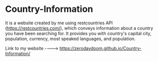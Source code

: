 # Country-Information
It is a website created by me using restcountries API (https://restcountries.com/), which conveys information about a country you have been searching for.
It provides you with country's capital city, population, currency, most speaked languages, and population.

Link to my website ----> https://zerodaydoom.github.io/Country-Information/
